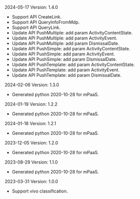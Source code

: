 2024-05-17 Version: 1.4.0
- Support API CreateLink.
- Support API QueryInfoFromMdp.
- Support API QueryLink.
- Update API PushMultiple: add param ActivityContentState.
- Update API PushMultiple: add param ActivityEvent.
- Update API PushMultiple: add param DismissalDate.
- Update API PushSimple: add param ActivityContentState.
- Update API PushSimple: add param ActivityEvent.
- Update API PushSimple: add param DismissalDate.
- Update API PushTemplate: add param ActivityContentState.
- Update API PushTemplate: add param ActivityEvent.
- Update API PushTemplate: add param DismissalDate.


2024-02-06 Version: 1.3.0
- Generated python 2020-10-28 for mPaaS.

2024-01-19 Version: 1.2.2
- Generated python 2020-10-28 for mPaaS.

2024-01-18 Version: 1.2.1
- Generated python 2020-10-28 for mPaaS.

2023-12-05 Version: 1.2.0
- Generated python 2020-10-28 for mPaaS.

2023-08-29 Version: 1.1.0
- Generated python 2020-10-28 for mPaaS.

2023-03-31 Version: 1.0.0
- Support vivo classification.


